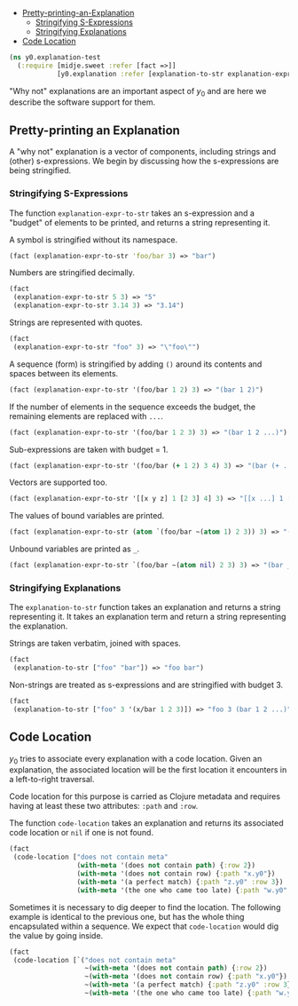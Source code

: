  * [Pretty-printing-an-Explanation](#pretty-printing-an-explanation)
    * [Stringifying S-Expressions](#stringifying-s-expressions)
    * [Stringifying Explanations](#stringifying-explanations)
  * [Code Location](#code-location)
```clojure
(ns y0.explanation-test
  (:require [midje.sweet :refer [fact =>]]
            [y0.explanation :refer [explanation-to-str explanation-expr-to-str code-location]]))

```
"Why not" explanations are an important aspect of $y_0$ and are here we describe the
software support for them.

## Pretty-printing an Explanation

A "why not" explanation is a vector of components, including strings and (other)
s-expressions. We begin by discussing how the s-expressions are being stringified.

### Stringifying S-Expressions

The function `explanation-expr-to-str` takes an s-expression and a "budget" of elements
to be printed, and returns a string representing it.

A symbol is stringified without its namespace.
```clojure
(fact (explanation-expr-to-str 'foo/bar 3) => "bar")

```
Numbers are stringified decimally.
```clojure
(fact
 (explanation-expr-to-str 5 3) => "5"
 (explanation-expr-to-str 3.14 3) => "3.14")

```
Strings are represented with quotes.
```clojure
(fact
 (explanation-expr-to-str "foo" 3) => "\"foo\"")

```
A sequence (form) is stringified by adding `()` around its contents and spaces between
its elements.
```clojure
(fact (explanation-expr-to-str '(foo/bar 1 2) 3) => "(bar 1 2)")

```
If the number of elements in the sequence exceeds the budget, the remaining elements are
replaced with `...`.
```clojure
(fact (explanation-expr-to-str '(foo/bar 1 2 3) 3) => "(bar 1 2 ...)")

```
Sub-expressions are taken with budget = 1.
```clojure
(fact (explanation-expr-to-str '(foo/bar (+ 1 2) 3 4) 3) => "(bar (+ ...) 3 ...)")

```
Vectors are supported too.
```clojure
(fact (explanation-expr-to-str '[[x y z] 1 [2 3] 4] 3) => "[[x ...] 1 [2 ...] ...]")

```
The values of bound variables are printed.
```clojure
(fact (explanation-expr-to-str (atom `(foo/bar ~(atom 1) 2 3)) 3) => "(bar 1 2 ...)")

```
Unbound variables are printed as `_`.
```clojure
(fact (explanation-expr-to-str `(foo/bar ~(atom nil) 2 3) 3) => "(bar _ 2 ...)")

```
### Stringifying Explanations

The `explanation-to-str` function takes an explanation and returns a string representing
it. It takes an explanation term and return a string representing the explanation.

Strings are taken verbatim, joined with spaces.
```clojure
(fact
 (explanation-to-str ["foo" "bar"]) => "foo bar")

```
Non-strings are treated as s-expressions and are stringified with budget 3.
```clojure
(fact
 (explanation-to-str ["foo" 3 '(x/bar 1 2 3)]) => "foo 3 (bar 1 2 ...)")

```
## Code Location

$y_0$ tries to associate every explanation with a code location. Given an explanation, the
associated location will be the first location it encounters in a left-to-right traversal.

Code location for this purpose is carried as Clojure metadata and requires having at least
these two attributes: `:path` and `:row`.

The function `code-location` takes an explanation and returns its associated code location
or `nil` if one is not found.
```clojure
(fact
 (code-location ["does not contain meta" 
                 (with-meta '(does not contain path) {:row 2})
                 (with-meta '(does not contain row) {:path "x.y0"})
                 (with-meta '(a perfect match) {:path "z.y0" :row 3})
                 (with-meta '(the one who came too late) {:path "w.y0" :row 4})]) => {:path "z.y0" :row 3})

```
Sometimes it is necessary to dig deeper to find the location. The following example is
identical to the previous one, but has the whole thing encapsulated within a sequence. We
expect that `code-location` would dig the value by going inside.
```clojure
(fact
 (code-location [`("does not contain meta"
                   ~(with-meta '(does not contain path) {:row 2})
                   ~(with-meta '(does not contain row) {:path "x.y0"})
                   ~(with-meta '(a perfect match) {:path "z.y0" :row 3})
                   ~(with-meta '(the one who came too late) {:path "w.y0" :row 4}))]) => {:path "z.y0" :row 3})
```

